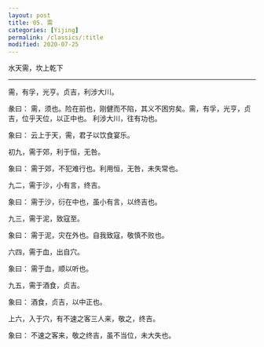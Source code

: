 ```yaml
---
layout: post
title: 05. 需
categories: [Yijing]
permalink: /classics/:title
modified: 2020-07-25
---
```


水天需，坎上乾下

---

需，有孚，光亨。贞吉，利涉大川。

彖曰： 需，须也。险在前也，刚健而不陷，其义不困穷矣。需，有孚，光亨，贞吉，位乎天位，以正中也。
利涉大川，往有功也。

象曰： 云上于天，需，君子以饮食宴乐。

初九，需于郊，利于恒，无咎。

象曰： 需于郊，不犯难行也。利用恒，无咎，未失常也。

九二，需于沙，小有言，终吉。

象曰： 需于沙，衍在中也，虽小有言，以终吉也。

九三，需于泥，致寇至。

象曰： 需于泥，灾在外也。自我致寇，敬慎不败也。

六四，需于血，出自穴。

象曰： 需于血，顺以听也。

九五，需于酒食，贞吉。

象曰： 酒食，贞吉，以中正也。

上六，入于穴，有不速之客三人来，敬之，终吉。

象曰： 不速之客来，敬之终吉，虽不当位，未大失也。
